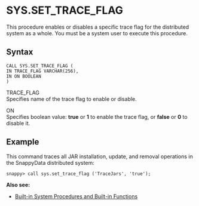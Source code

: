 # SYS.SET_TRACE_FLAG

This procedure enables or disables a specific trace flag for the distributed system as a whole. You must be a system user to execute this procedure.

## Syntax

```pre
CALL SYS.SET_TRACE_FLAG (
IN TRACE_FLAG VARCHAR(256),
IN ON BOOLEAN
)
```

TRACE_FLAG   
Specifies name of the trace flag to enable or disable.

ON   
Specifies boolean value: **true** or **1** to enable the trace flag, or **false** or **0** to disable it.

## Example

This command traces all JAR installation, update, and removal operations in the SnappyData distributed system:

```pre
snappy> call sys.set_trace_flag ('TraceJars', 'true');
```

**Also see:**

*	[Built-in System Procedures and Built-in Functions](system-procedures.md)
